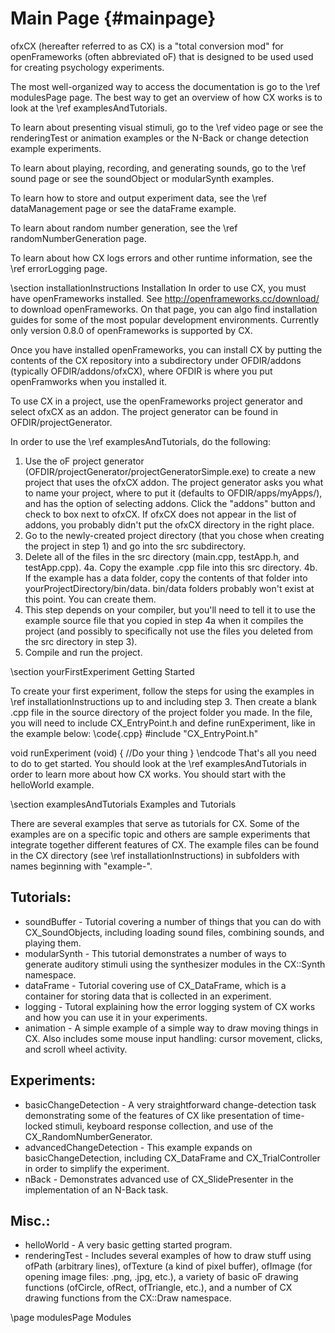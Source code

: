 Main Page                         {#mainpage}
=========

ofxCX (hereafter referred to as CX) is a "total conversion mod" for openFrameworks (often abbreviated oF) that 
is designed to be used used for creating psychology experiments.

The most well-organized way to access the documentation is go to the \ref modulesPage page. The best way to get
an overview of how CX works is to look at the \ref examplesAndTutorials.

To learn about presenting visual stimuli, go to the \ref video page or see the renderingTest or animation examples or the N-Back or change detection example experiments.

To learn about playing, recording, and generating sounds, go to the \ref sound page or see the soundObject or modularSynth examples.

To learn how to store and output experiment data, see the \ref dataManagement page or see the dataFrame example.

To learn about random number generation, see the \ref randomNumberGeneration page.

To learn about how CX logs errors and other runtime information, see the \ref errorLogging page.


\section installationInstructions Installation
In order to use CX, you must have openFrameworks installed. See http://openframeworks.cc/download/ to download openFrameworks.
On that page, you can algo find installation guides for some of the most popular development environments.
Currently only version 0.8.0 of openFrameworks is supported by CX.

Once you have installed openFrameworks, you can install CX by putting the contents of the CX repository into a subdirectory 
under OFDIR/addons (typically OFDIR/addons/ofxCX), where OFDIR
is where you put openFramworks when you installed it.

To use CX in a project, use the openFrameworks project generator and select ofxCX as an addon. The project generator can
be found in OFDIR/projectGenerator.

In order to use the \ref examplesAndTutorials, do the following:
1. Use the oF project generator (OFDIR/projectGenerator/projectGeneratorSimple.exe) to create a new project that uses the ofxCX addon.
The project generator asks you what to name your project, where to put it (defaults to OFDIR/apps/myApps/), and has the option of selecting
addons. Click the "addons" button and check to box next to ofxCX. If ofxCX does not appear in the list of addons, you probably didn't put the 
ofxCX directory in the right place.
2. Go to the newly-created project directory (that you chose when creating the project in step 1) and go into the src subdirectory.
3. Delete all of the files in the src directory (main.cpp, testApp.h, and testApp.cpp).
4a. Copy the example .cpp file into this src directory.
4b. If the example has a data folder, copy the contents of that folder into yourProjectDirectory/bin/data. bin/data folders probably won't 
exist at this point. You can create them.
5. This step depends on your compiler, but you'll need to tell it to use the example source file that you copied in step 4a
when it compiles the project (and possibly to specifically not use the files you deleted from the src directory in step 3).
6. Compile and run the project.



\section yourFirstExperiment Getting Started

To create your first experiment, follow the steps for using the examples in \ref installationInstructions up to and including step 3. Then create a blank .cpp file in the source directory of the project folder you made. In the file, you will need to include CX_EntryPoint.h and define runExperiment, like in the example below:
\code{.cpp}
#include "CX_EntryPoint.h"

void runExperiment (void) {
	//Do your thing
}
\endcode
That's all you need to do to get started. You should look at the \ref examplesAndTutorials in order to learn more about how CX works. You should start with the helloWorld example.

\section examplesAndTutorials Examples and Tutorials

There are several examples that serve as tutorials for CX. Some of the examples are on a specific topic and others 
are sample experiments that integrate together different features of CX. The example files can be found in the CX
directory (see \ref installationInstructions) in subfolders with names beginning with "example-".

Tutorials:
-----------------------
+ soundBuffer - Tutorial covering a number of things that you can do with CX_SoundObjects, including loading sound 
files, combining sounds, and playing them.
+ modularSynth - This tutorial demonstrates a number of ways to generate auditory stimuli using the synthesizer modules in the CX::Synth namespace.
+ dataFrame - Tutorial covering use of CX_DataFrame, which is a container for storing data that is collected in an experiment.
+ logging - Tutoral explaining how the error logging system of CX works and how you can use it in your experiments.
+ animation - A simple example of a simple way to draw moving things in CX. Also includes some mouse input handling: cursor movement, clicks, and scroll wheel activity.

Experiments:
------------------------
+ basicChangeDetection - A very straightforward change-detection task demonstrating some of the features of CX 
like presentation of time-locked stimuli, keyboard response collection, and use of the CX_RandomNumberGenerator.
+ advancedChangeDetection - This example expands on basicChangeDetection, including CX_DataFrame and CX_TrialController 
in order to simplify the experiment.
+ nBack - Demonstrates advanced use of CX_SlidePresenter in the implementation of an N-Back task.

Misc.:
-----------------------
+ helloWorld - A very basic getting started program.
+ renderingTest - Includes several examples of how to draw stuff using ofPath (arbitrary lines), ofTexture (a kind 
of pixel buffer), ofImage (for opening image files: .png, .jpg, etc.), a variety of basic oF drawing functions 
(ofCircle, ofRect, ofTriangle, etc.), and a number of CX drawing functions from the CX::Draw namespace.



\page modulesPage Modules






